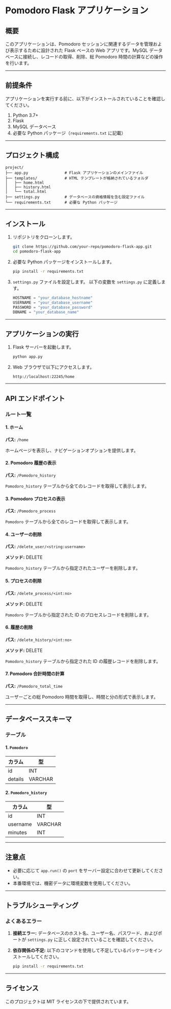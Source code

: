 # Pomodoro Flask アプリケーション

## 概要
このアプリケーションは、Pomodoro セッションに関連するデータを管理および表示するために設計された Flask ベースの Web アプリです。MySQL データベースに接続し、レコードの取得、削除、総 Pomodoro 時間の計算などの操作を行います。

---

## 前提条件
アプリケーションを実行する前に、以下がインストールされていることを確認してください。

1. Python 3.7+
2. Flask
3. MySQL データベース
4. 必要な Python パッケージ（`requirements.txt` に記載）

---

## プロジェクト構成
```
project/
├── app.py                # Flask アプリケーションのメインファイル
├── templates/            # HTML テンプレートが格納されているフォルダ
│   ├── home.html
│   ├── history.html
│   └── total.html
├── settings.py           # データベースの資格情報を含む設定ファイル
└── requirements.txt      # 必要な Python パッケージ
```

---

## インストール

1. リポジトリをクローンします。
   ```bash
   git clone https://github.com/your-repo/pomodoro-flask-app.git
   cd pomodoro-flask-app
   ```

2. 必要な Python パッケージをインストールします。
   ```bash
   pip install -r requirements.txt
   ```

3. `settings.py` ファイルを設定します。
   以下の変数を `settings.py` に定義します。
   ```python
   HOSTNAME = "your_database_hostname"
   USERNAME = "your_database_username"
   PASSWORD = "your_database_password"
   DBNAME = "your_database_name"
   ```

---

## アプリケーションの実行
1. Flask サーバーを起動します。
   ```bash
   python app.py
   ```

2. Web ブラウザで以下にアクセスします。
   ```
   http://localhost:22245/home
   ```

---

## API エンドポイント

### ルート一覧

#### 1. ホーム
**パス:** `/home`

ホームページを表示し、ナビゲーションオプションを提供します。

#### 2. Pomodoro 履歴の表示
**パス:** `/Pomodoro_history`

`Pomodoro_history` テーブルから全てのレコードを取得して表示します。

#### 3. Pomodoro プロセスの表示
**パス:** `/Pomodoro_process`

`Pomodoro` テーブルから全てのレコードを取得して表示します。

#### 4. ユーザーの削除
**パス:** `/delete_user/<string:username>`

**メソッド:** DELETE

`Pomodoro_history` テーブルから指定されたユーザーを削除します。

#### 5. プロセスの削除
**パス:** `/delete_process/<int:no>`

**メソッド:** DELETE

`Pomodoro` テーブルから指定された ID のプロセスレコードを削除します。

#### 6. 履歴の削除
**パス:** `/delete_history/<int:no>`

**メソッド:** DELETE

`Pomodoro_history` テーブルから指定された ID の履歴レコードを削除します。

#### 7. Pomodoro 合計時間の計算
**パス:** `/Pomodoro_total_time`

ユーザーごとの総 Pomodoro 時間を取得し、時間と分の形式で表示します。

---

## データベーススキーマ

### テーブル

#### 1. `Pomodoro`
| カラム  | 型       |
|---------|----------|
| id      | INT      |
| details | VARCHAR  |

#### 2. `Pomodoro_history`
| カラム     | 型       |
|------------|----------|
| id         | INT      |
| username   | VARCHAR  |
| minutes    | INT      |

---

## 注意点
- 必要に応じて `app.run()` の `port` をサーバー設定に合わせて更新してください。
- 本番環境では、機密データに環境変数を使用してください。

---

## トラブルシューティング
### よくあるエラー
1. **接続エラー:**
   データベースのホスト名、ユーザー名、パスワード、およびポートが `settings.py` に正しく設定されていることを確認してください。

2. **依存関係の不足:**
   以下のコマンドを使用して不足しているパッケージをインストールしてください。
   ```bash
   pip install -r requirements.txt
   ```

---

## ライセンス
このプロジェクトは MIT ライセンスの下で提供されています。

